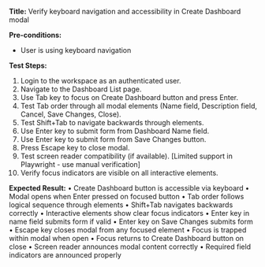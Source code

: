 **Title:** Verify keyboard navigation and accessibility in Create Dashboard modal

**Pre-conditions:**
* User is using keyboard navigation

**Test Steps:**
1. Login to the workspace as an authenticated user.
2. Navigate to the Dashboard List page.
3. Use Tab key to focus on Create Dashboard button and press Enter.
4. Test Tab order through all modal elements (Name field, Description field, Cancel, Save Changes, Close).
5. Test Shift+Tab to navigate backwards through elements.
6. Use Enter key to submit form from Dashboard Name field.
7. Use Enter key to submit form from Save Changes button.
8. Press Escape key to close modal.
9. Test screen reader compatibility (if available). [Limited support in Playwright - use manual verification]
10. Verify focus indicators are visible on all interactive elements.

**Expected Result:**
• Create Dashboard button is accessible via keyboard
• Modal opens when Enter pressed on focused button
• Tab order follows logical sequence through elements
• Shift+Tab navigates backwards correctly
• Interactive elements show clear focus indicators
• Enter key in name field submits form if valid
• Enter key on Save Changes submits form
• Escape key closes modal from any focused element
• Focus is trapped within modal when open
• Focus returns to Create Dashboard button on close
• Screen reader announces modal content correctly
• Required field indicators are announced properly